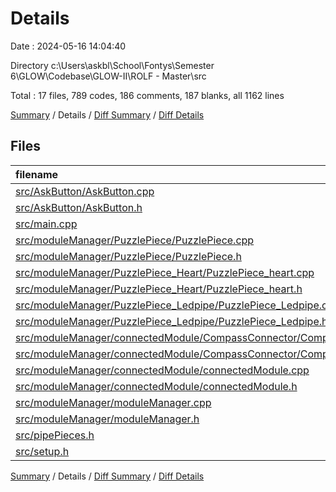 # Details

Date : 2024-05-16 14:04:40

Directory c:\\Users\\askbl\\School\\Fontys\\Semester 6\\GLOW\\Codebase\\GLOW-II\\ROLF - Master\\src

Total : 17 files,  789 codes, 186 comments, 187 blanks, all 1162 lines

[Summary](results.md) / Details / [Diff Summary](diff.md) / [Diff Details](diff-details.md)

## Files
| filename | language | code | comment | blank | total |
| :--- | :--- | ---: | ---: | ---: | ---: |
| [src/AskButton/AskButton.cpp](/src/AskButton/AskButton.cpp) | C++ | 83 | 6 | 12 | 101 |
| [src/AskButton/AskButton.h](/src/AskButton/AskButton.h) | C++ | 28 | 0 | 8 | 36 |
| [src/main.cpp](/src/main.cpp) | C++ | 122 | 14 | 26 | 162 |
| [src/moduleManager/PuzzlePiece/PuzzlePiece.cpp](/src/moduleManager/PuzzlePiece/PuzzlePiece.cpp) | C++ | 51 | 10 | 9 | 70 |
| [src/moduleManager/PuzzlePiece/PuzzlePiece.h](/src/moduleManager/PuzzlePiece/PuzzlePiece.h) | C++ | 22 | 2 | 4 | 28 |
| [src/moduleManager/PuzzlePiece_Heart/PuzzlePiece_heart.cpp](/src/moduleManager/PuzzlePiece_Heart/PuzzlePiece_heart.cpp) | C++ | 37 | 11 | 8 | 56 |
| [src/moduleManager/PuzzlePiece_Heart/PuzzlePiece_heart.h](/src/moduleManager/PuzzlePiece_Heart/PuzzlePiece_heart.h) | C++ | 17 | 0 | 5 | 22 |
| [src/moduleManager/PuzzlePiece_Ledpipe/PuzzlePiece_Ledpipe.cpp](/src/moduleManager/PuzzlePiece_Ledpipe/PuzzlePiece_Ledpipe.cpp) | C++ | 37 | 11 | 8 | 56 |
| [src/moduleManager/PuzzlePiece_Ledpipe/PuzzlePiece_Ledpipe.h](/src/moduleManager/PuzzlePiece_Ledpipe/PuzzlePiece_Ledpipe.h) | C++ | 17 | 0 | 5 | 22 |
| [src/moduleManager/connectedModule/CompassConnector/CompassConnector.cpp](/src/moduleManager/connectedModule/CompassConnector/CompassConnector.cpp) | C++ | 38 | 3 | 7 | 48 |
| [src/moduleManager/connectedModule/CompassConnector/CompassConnector.h](/src/moduleManager/connectedModule/CompassConnector/CompassConnector.h) | C++ | 32 | 0 | 12 | 44 |
| [src/moduleManager/connectedModule/connectedModule.cpp](/src/moduleManager/connectedModule/connectedModule.cpp) | C++ | 71 | 2 | 10 | 83 |
| [src/moduleManager/connectedModule/connectedModule.h](/src/moduleManager/connectedModule/connectedModule.h) | C++ | 45 | 0 | 12 | 57 |
| [src/moduleManager/moduleManager.cpp](/src/moduleManager/moduleManager.cpp) | C++ | 129 | 16 | 20 | 165 |
| [src/moduleManager/moduleManager.h](/src/moduleManager/moduleManager.h) | C++ | 22 | 0 | 14 | 36 |
| [src/pipePieces.h](/src/pipePieces.h) | C++ | 23 | 110 | 18 | 151 |
| [src/setup.h](/src/setup.h) | C++ | 15 | 1 | 9 | 25 |

[Summary](results.md) / Details / [Diff Summary](diff.md) / [Diff Details](diff-details.md)
